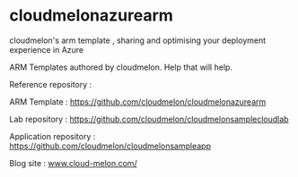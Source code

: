 # cloudmelonazurearm
cloudmelon's arm template ,  sharing and optimising your deployment experience in Azure

ARM Templates authored by cloudmelon. Help that will help. 


Reference repository : 

ARM Template : https://github.com/cloudmelon/cloudmelonazurearm

Lab repository : https://github.com/cloudmelon/cloudmelonsamplecloudlab

Application repository : https://github.com/cloudmelon/cloudmelonsampleapp

Blog site : www.cloud-melon.com/
